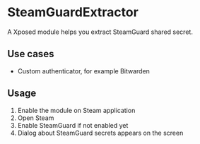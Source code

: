 # SteamGuardExtractor
A Xposed module helps you extract SteamGuard shared secret.   

## Use cases
 - Custom authenticator, for example Bitwarden

## Usage
1. Enable the module on Steam application
2. Open Steam
3. Enable SteamGuard if not enabled yet
4. Dialog about SteamGuard secrets appears on the screen